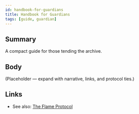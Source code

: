 ```yaml
---
id: handbook-for-guardians
title: Handbook for Guardians
tags: [guide, guardian]
---
```


## Summary
A compact guide for those tending the archive.

## Body
(Placeholder — expand with narrative, links, and protocol ties.)

## Links
- See also: [The Flame Protocol](./the-flame-protocol.md)
